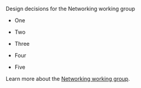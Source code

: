 Design decisions for the Networking working group

* One

* Two

* Three

* Four

* Five

Learn more about the [Networking working group](https://github.com/istio/community/blob/master/WORKING-GROUPS.md#networking).
